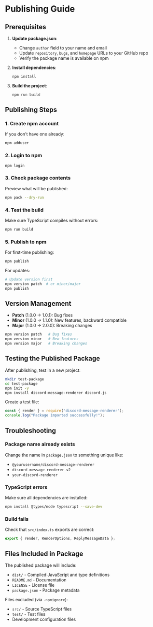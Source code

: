 # Publishing Guide

## Prerequisites

1. **Update package.json**:

   - Change `author` field to your name and email
   - Update `repository`, `bugs`, and `homepage` URLs to your GitHub repo
   - Verify the package name is available on npm

2. **Install dependencies**:

   ```bash
   npm install
   ```

3. **Build the project**:
   ```bash
   npm run build
   ```

## Publishing Steps

### 1. Create npm account

If you don't have one already:

```bash
npm adduser
```

### 2. Login to npm

```bash
npm login
```

### 3. Check package contents

Preview what will be published:

```bash
npm pack --dry-run
```

### 4. Test the build

Make sure TypeScript compiles without errors:

```bash
npm run build
```

### 5. Publish to npm

For first-time publishing:

```bash
npm publish
```

For updates:

```bash
# Update version first
npm version patch  # or minor/major
npm publish
```

## Version Management

- **Patch** (1.0.0 → 1.0.1): Bug fixes
- **Minor** (1.0.0 → 1.1.0): New features, backward compatible
- **Major** (1.0.0 → 2.0.0): Breaking changes

```bash
npm version patch   # Bug fixes
npm version minor   # New features
npm version major   # Breaking changes
```

## Testing the Published Package

After publishing, test in a new project:

```bash
mkdir test-package
cd test-package
npm init -y
npm install discord-message-renderer discord.js
```

Create a test file:

```javascript
const { render } = require("discord-message-renderer");
console.log("Package imported successfully!");
```

## Troubleshooting

### Package name already exists

Change the name in `package.json` to something unique like:

- `@yourusername/discord-message-renderer`
- `discord-message-renderer-v2`
- `your-discord-renderer`

### TypeScript errors

Make sure all dependencies are installed:

```bash
npm install @types/node typescript --save-dev
```

### Build fails

Check that `src/index.ts` exports are correct:

```typescript
export { render, RenderOptions, ReplyMessageData };
```

## Files Included in Package

The published package will include:

- `dist/` - Compiled JavaScript and type definitions
- `README.md` - Documentation
- `LICENSE` - License file
- `package.json` - Package metadata

Files excluded (via `.npmignore`):

- `src/` - Source TypeScript files
- `test/` - Test files
- Development configuration files
